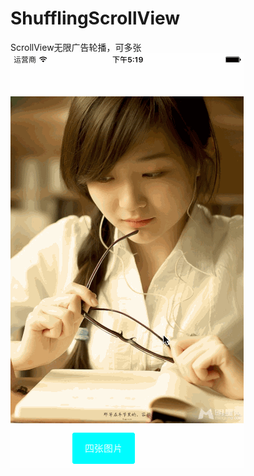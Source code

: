 # ShufflingScrollView
ScrollView无限广告轮播，可多张
![image](https://github.com/SugarGitHub/ShufflingScrollView/blob/master/ShufflingScrollView/dynamicIMG/dynamic.gif)
